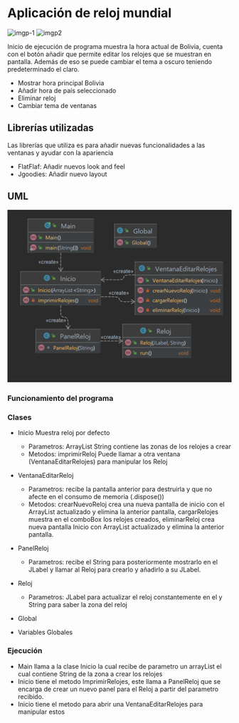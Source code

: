 # Aplicación de reloj mundial
![imgp-1](https://user-images.githubusercontent.com/60387528/203387895-5d77356d-09b9-479f-8259-00b3c1737342.PNG)
![imgp2](https://user-images.githubusercontent.com/60387528/203388590-72cc4da4-9941-4789-9ead-0f9bf58dfdb0.PNG)


Inicio de ejecución de programa muestra la hora actual de Bolivia, cuenta con el botón añadir que permite editar los relojes que se muestran en pantalla. Además de eso se puede cambiar el tema a oscuro teniendo predeterminado el claro.

- Mostrar hora principal Bolivia
- Añadir hora de país seleccionado
- Eliminar reloj
- Cambiar tema de ventanas

## Librerías utilizadas
Las librerías que utiliza es para añadir nuevas funcionalidades a las ventanas y ayudar con la apariencia

- FlatFlaf: Añadir nuevos look and feel
- Jgoodies: Añadir nuevo layout

## UML
![Uml](https://raw.githubusercontent.com/ecuellarfernandez/app-reloj-java/master/proyecto-final-p2-erick.png)

### Funcionamiento del programa

### Clases

- Inicio
Muestra reloj por defecto
  - Parametros: ArrayList String contiene las zonas de los relojes a crear
  - Metodos: imprimirReloj Puede llamar a otra ventana (VentanaEditarRelojes) para manipular los Reloj
  
- VentanaEditarReloj
  - Parametros: recibe la pantalla anterior para destruirla y que no afecte en el consumo de memoria (.dispose())
  - Metodos: crearNuevoReloj crea una nueva pantalla de inicio con el ArrayList actualizado y elimina la anterior pantalla, cargarRelojes muestra en el comboBox los relojes creados, eliminarReloj crea nueva pantalla Inicio con ArrayList actualizado y elimina la anterior pantalla.

- PanelReloj
  - Parametros: recibe el String para posteriormente mostrarlo en el JLabel y llamar al Reloj para crearlo y añadirlo a su JLabel.
 
- Reloj
  - Parametros: JLabel para actualizar el reloj constantemente en el y String para saber la zona del reloj
  
- Global
- Variables Globales
  

### Ejecución

- Main llama a la clase Inicio la cual recibe de parametro un arrayList el cual contiene String de la zona a crear los relojes
- Inicio tiene el metodo ImprimirRelojes, este llama a PanelReloj que se encarga de crear un nuevo panel para el Reloj a partir del parametro recibido.
- Inicio tiene el metodo para abrir una VentanaEditarRelojes para manipular estos

